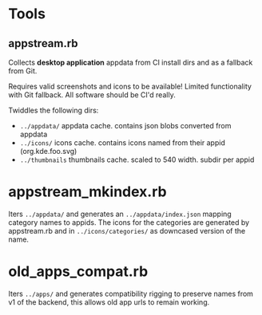 # Tools

## appstream.rb

Collects **desktop application** appdata from CI install dirs and as a fallback
from Git.

Requires valid screenshots and icons to be available!
Limited functionality with Git fallback. All software should be CI'd really.

Twiddles the following dirs:

- `../appdata/` appdata cache. contains json blobs converted from appdata
- `../icons/` icons cache. contains icons named from their appid (org.kde.foo.svg)
- `../thumbnails` thumbnails cache. scaled to 540 width. subdir per appid

# appstream_mkindex.rb

Iters `../appdata/` and generates an `../appdata/index.json` mapping category
names to appids. The icons for the categories are generated by appstream.rb
and in `../icons/categories/` as downcased version of the name.

# old_apps_compat.rb

Iters `../apps/` and generates compatibility rigging to preserve names from
v1 of the backend, this allows old app urls to remain working.

